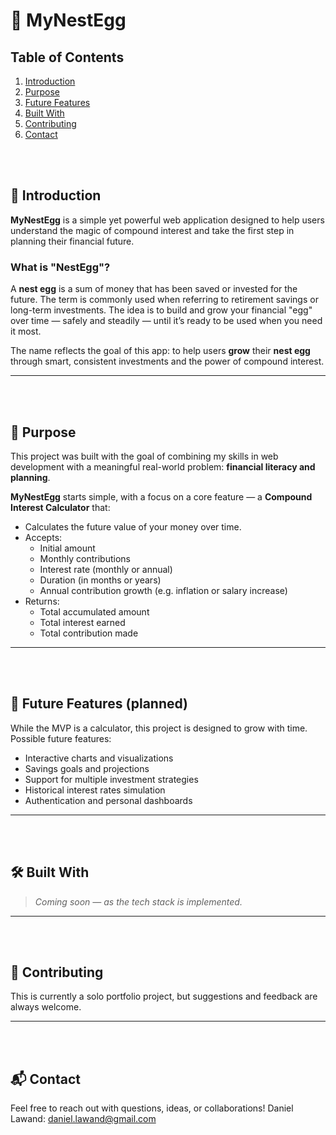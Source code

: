 # 🥚 MyNestEgg

## Table of Contents
1. [Introduction](#mynestegg)
2. [Purpose](#purpose)
3. [Future Features](#future_features)
4. [Built With](#built_with)
5. [Contributing](#contributing)
6. [Contact](#contact)


<br><br>
<a name="mynestegg"></a>
## 📌 Introduction
**MyNestEgg** is a simple yet powerful web application designed to help users understand the magic of compound interest and take the first step in planning their financial future.

<a name="nestegg"></a>
### What is "NestEgg"?

A **nest egg** is a sum of money that has been saved or invested for the future. The term is commonly used when referring to retirement savings or long-term investments. The idea is to build and grow your financial "egg" over time — safely and steadily — until it’s ready to be used when you need it most.

The name reflects the goal of this app: to help users **grow** their **nest egg** through smart, consistent investments and the power of compound interest.

---
<br><br>
<a name="purpose"></a>
## 🎯 Purpose

This project was built with the goal of combining my skills in web development with a meaningful real-world problem: **financial literacy and planning**.

**MyNestEgg** starts simple, with a focus on a core feature — a **Compound Interest Calculator** that:

- Calculates the future value of your money over time.
- Accepts:
  - Initial amount
  - Monthly contributions
  - Interest rate (monthly or annual)
  - Duration (in months or years)
  - Annual contribution growth (e.g. inflation or salary increase)
- Returns:
  - Total accumulated amount
  - Total interest earned
  - Total contribution made

---
<br><br>
<a name="future_features"></a>
## 🚧 Future Features (planned)

While the MVP is a calculator, this project is designed to grow with time. Possible future features:

- Interactive charts and visualizations
- Savings goals and projections
- Support for multiple investment strategies
- Historical interest rates simulation
- Authentication and personal dashboards

---
<br><br>
<a name="built_with"></a>
## 🛠️ Built With

> *Coming soon — as the tech stack is implemented.*

---
<br><br>
<a name="contributing"></a>
## 🤝 Contributing

This is currently a solo portfolio project, but suggestions and feedback are always welcome.

---
<br><br>
<a name="contact"></a>
## 📬 Contact

Feel free to reach out with questions, ideas, or collaborations!
Daniel Lawand: daniel.lawand@gmail.com

